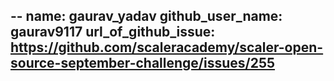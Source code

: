 --
name: gaurav_yadav
github_user_name: gaurav9117
url_of_github_issue: https://github.com/scaleracademy/scaler-open-source-september-challenge/issues/255
--
